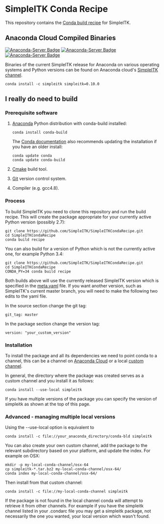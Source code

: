 # SimpleITK Conda Recipe

This repository contains the [Conda build recipe](https://conda.io/docs/building/recipe.html) for SimpleITK.

## Anaconda Cloud Compiled Binaries

[![Anaconda-Server Badge](https://anaconda.org/simpleitk/simpleitk/badges/version.svg)](https://anaconda.org/simpleitk/simpleitk)
[![Anaconda-Server Badge](https://anaconda.org/simpleitk/simpleitk/badges/downloads.svg)](https://anaconda.org/simpleitk/simpleitk)
[![Anaconda-Server Badge](https://anaconda.org/simpleitk/simpleitk/badges/installer/conda.svg)](https://conda.anaconda.org/simpleitk)

Binaries of the current SimpleITK release for Anaconda on various operating systems and Python versions can be found on
Anaconda cloud's [SimpleITK channel](https://anaconda.org/simpleitk/simpleitk).

```
conda install -c simpleitk simpleitk=0.10.0
```


## I really do need to build

### Prerequisite software

1. [Anaconda](https://www.continuum.io/) Python distribution with conda-build installed:
   ```
   conda install conda-build
   ```
   The [Conda documentation](https://conda.io/docs/building/recipe.html) also recommends updating the installation if you have an older install:

   ```
   conda update conda
   conda update conda-build
   ```
2. [Cmake](https://cmake.org/) build tool.
3. [Git](https://git-scm.com/) version control system.
4. Compiler (e.g. gcc4.8).

### Process

To build SimpleITK you need to clone this repository and run the build recipe. This will create the package appropriate for your currently active Python version (possibly  2.7):

```
git clone https://github.com/SimpleITK/SimpleITKCondaRecipe.git
cd SimpleITKCondaRecipe
conda build recipe
```

You can also build for a version of Python which is not the currently active one, for example Python 3.4:
```
git clone https://github.com/SimpleITK/SimpleITKCondaRecipe.git
cd SimpleITKCondaRecipe
CONDA_PY=34 conda build recipe
```

Both builds above will use the currently released SimpleITK version which is specified in the [meta.yaml](recipe/meta.yaml) file. If you want another version, such as SimpleITK's current master branch, you will need to make the following two edits to the yaml file.

In the source section change the git tag:
```
git_tag: master
```

In the package section change the version tag:
```
version: "your_custom_version"
```
### Installation

To install the package and all its dependencies we need to point conda to a channel, this can be a channel on [Anaconda Cloud](https://anaconda.org) or a local [custom channel](https://conda.io/docs/custom-channels.html).

In general, the directory where the package was created serves as a custom channel and you install it as follows:
```
conda install --use-local simpleitk
```

If you have multiple versions of the package you can specify the version of simpleitk as shown at the top of this page.

### Advanced - managing multiple local versions

Using the --use-local option is equivalent to
```
conda install -c file://your_anaconda_directory/conda-bld simpleitk
```
You can also create your own custom channel, add the package to the relevant subdirectory based on your platform, and update the index. For example on OSX:
```
mkdir -p my-local-conda-channel/osx-64
cp simpleitk-*.tar.bz2 my-local-conda-channel/osx-64/
conda index my-local-conda-channel/osx-64/
```
Then install from that custom channel:
```
conda install -c file://my-local-conda-channel simpleitk
```

If the package is not found in the local channel conda will attempt to retrieve it from other channels. For example if you have the simpleitk channel listed in your .condarc file you may get a simpleitk package, not necessarily the one you wanted, your local version which wasn't found.
